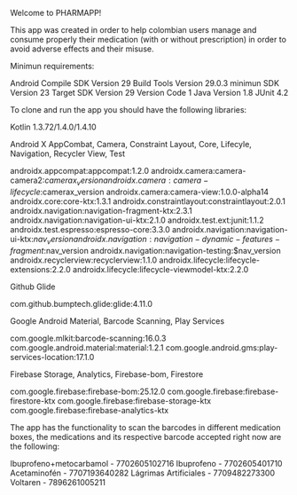 Welcome to PHARMAPP!

This app was created in order to help colombian users manage and consume properly their medication (with or without prescription) in order to avoid adverse effects and their misuse.

Minimun requirements:

Android
Compile SDK Version 29
Build Tools Version 29.0.3
minimun SDK Version 23
Target SDK Version 29
Version Code 1
Java Version 1.8
JUnit 4.2

To clone and run the app you should have the following libraries:

Kotlin 1.3.72/1.4.0/1.4.10

Android X AppCombat, Camera, Constraint Layout, Core, Lifecyle, Navigation, Recycler View, Test

androidx.appcompat:appcompat:1.2.0
androidx.camera:camera-camera2:$camerax_version
androidx.camera:camera-lifecycle:$camerax_version
androidx.camera:camera-view:1.0.0-alpha14
androidx.core:core-ktx:1.3.1
androidx.constraintlayout:constraintlayout:2.0.1
androidx.navigation:navigation-fragment-ktx:2.3.1
androidx.navigation:navigation-ui-ktx:2.1.0
androidx.test.ext:junit:1.1.2
androidx.test.espresso:espresso-core:3.3.0
androidx.navigation:navigation-ui-ktx:$nav_version
androidx.navigation:navigation-dynamic-features-fragment:$nav_version
androidx.navigation:navigation-testing:$nav_version
androidx.recyclerview:recyclerview:1.1.0
androidx.lifecycle:lifecycle-extensions:2.2.0
androidx.lifecycle:lifecycle-viewmodel-ktx:2.2.0


Github Glide

com.github.bumptech.glide:glide:4.11.0

Google Android Material, Barcode Scanning, Play Services

com.google.mlkit:barcode-scanning:16.0.3
com.google.android.material:material:1.2.1
com.google.android.gms:play-services-location:17.1.0


Firebase Storage, Analytics, Firebase-bom, Firestore

com.google.firebase:firebase-bom:25.12.0
com.google.firebase:firebase-firestore-ktx
com.google.firebase:firebase-storage-ktx
com.google.firebase:firebase-analytics-ktx

The app has the functionality to scan the barcodes in different medication boxes, the medications and its respective barcode accepted right now are the following:

Ibuprofeno+metocarbamol - 7702605102716
Ibuprofeno - 7702605401710
Acetaminofén - 7707193640282
Lágrimas Artificiales - 7709482273300
Voltaren - 7896261005211
